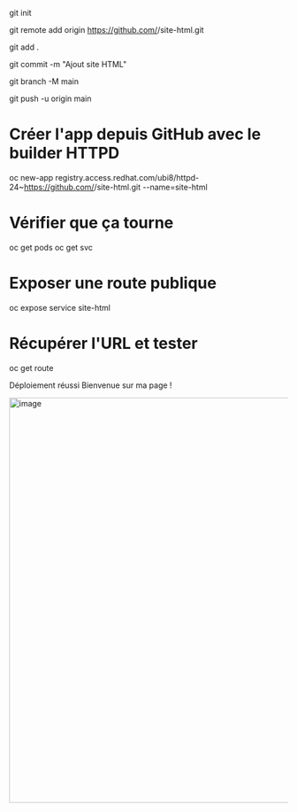 git init

git remote add origin https://github.com/<user>/site-html.git

git add .

git commit -m "Ajout site HTML"

git branch -M main

git push -u origin main


# Créer l'app depuis GitHub avec le builder HTTPD
oc new-app registry.access.redhat.com/ubi8/httpd-24~https://github.com/<user>/site-html.git --name=site-html

# Vérifier que ça tourne
oc get pods
oc get svc

# Exposer une route publique
oc expose service site-html

# Récupérer l'URL et tester
oc get route


Déploiement réussi Bienvenue sur ma page !

<img width="2985" height="732" alt="image" src="https://github.com/user-attachments/assets/ddb7a0fb-10c3-4085-8b0a-b75d6ff5d61f" />

